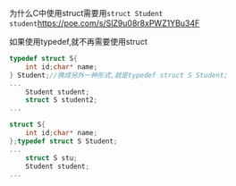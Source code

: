 为什么C中使用struct需要用`struct Student student`https://poe.com/s/SlZ9u08r8xPWZ1YBu34F

如果使用typedef,就不再需要使用struct

```c
typedef struct S{
    int id;char* name;
} Student;//换成另外一种形式,就是typedef struct S Student;
...
    Student student;
    struct S student2;
...
```

```c
struct S{
	int id;char* name;
};typedef struct S Student;
...
    struct S stu;
    Student student;
...
```

